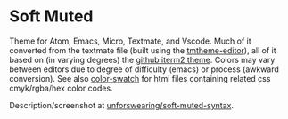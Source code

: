 # Soft Muted

Theme for Atom, Emacs, Micro, Textmate, and Vscode. Much of it converted from the textmate file (built using the [tmtheme-editor](https://tmtheme-editor.herokuapp.com/#!/editor/theme/Monokai)), all of it based on (in varying degrees) the [github iterm2 theme](https://github.com/mbadolato/iTerm2-Color-Schemes#github). Colors may vary between editors due to degree of difficulty (emacs) or process (awkward conversion). See also [color-swatch](./color-swatch) for html files containing related css cmyk/rgba/hex color codes. 

Description/screenshot at [unforswearing/soft-muted-syntax](https://github.com/unforswearing/soft-muted-syntax).